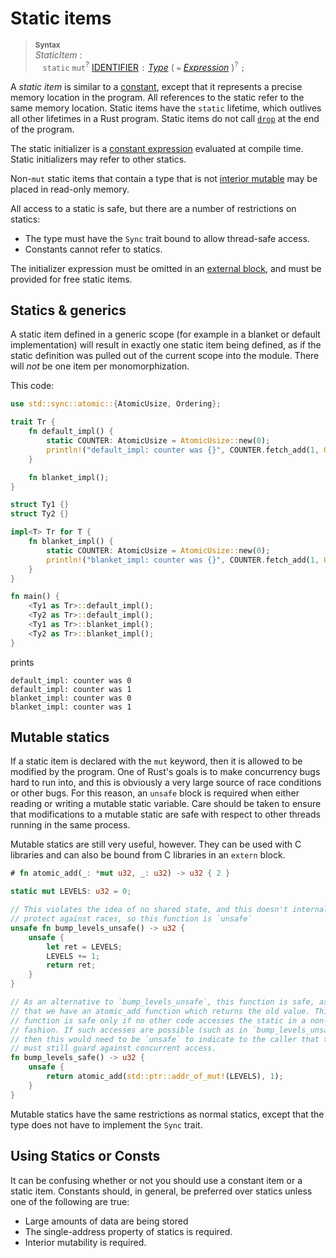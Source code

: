 # Static items

> **<sup>Syntax</sup>**\
> _StaticItem_ :\
> &nbsp;&nbsp; `static` `mut`<sup>?</sup> [IDENTIFIER] `:` [_Type_]
>              ( `=` [_Expression_] )<sup>?</sup> `;`

A *static item* is similar to a [constant], except that it represents a precise
memory location in the program. All references to the static refer to the same
memory location. Static items have the `static` lifetime, which outlives all
other lifetimes in a Rust program. Static items do not call [`drop`] at the
end of the program.

The static initializer is a [constant expression] evaluated at compile time.
Static initializers may refer to other statics.

Non-`mut` static items that contain a type that is not [interior mutable] may
be placed in read-only memory.

All access to a static is safe, but there are a number of restrictions on
statics:

* The type must have the `Sync` trait bound to allow thread-safe access.
* Constants cannot refer to statics.

The initializer expression must be omitted in an [external block], and must be
provided for free static items.

## Statics & generics

A static item defined in a generic scope (for example in a blanket or default
implementation) will result in exactly one static item being defined, as if
the static definition was pulled out of the current scope into the module.
There will *not* be one item per monomorphization.

This code:

```rust
use std::sync::atomic::{AtomicUsize, Ordering};

trait Tr {
    fn default_impl() {
        static COUNTER: AtomicUsize = AtomicUsize::new(0);
        println!("default_impl: counter was {}", COUNTER.fetch_add(1, Ordering::Relaxed));
    }

    fn blanket_impl();
}

struct Ty1 {}
struct Ty2 {}

impl<T> Tr for T {
    fn blanket_impl() {
        static COUNTER: AtomicUsize = AtomicUsize::new(0);
        println!("blanket_impl: counter was {}", COUNTER.fetch_add(1, Ordering::Relaxed));
    }
}

fn main() {
    <Ty1 as Tr>::default_impl();
    <Ty2 as Tr>::default_impl();
    <Ty1 as Tr>::blanket_impl();
    <Ty2 as Tr>::blanket_impl();
}
```

prints

```text
default_impl: counter was 0
default_impl: counter was 1
blanket_impl: counter was 0
blanket_impl: counter was 1
```

## Mutable statics

If a static item is declared with the `mut` keyword, then it is allowed to be
modified by the program. One of Rust's goals is to make concurrency bugs hard
to run into, and this is obviously a very large source of race conditions or
other bugs. For this reason, an `unsafe` block is required when either reading
or writing a mutable static variable. Care should be taken to ensure that
modifications to a mutable static are safe with respect to other threads
running in the same process.

Mutable statics are still very useful, however. They can be used with C
libraries and can also be bound from C libraries in an `extern` block.

```rust
# fn atomic_add(_: *mut u32, _: u32) -> u32 { 2 }

static mut LEVELS: u32 = 0;

// This violates the idea of no shared state, and this doesn't internally
// protect against races, so this function is `unsafe`
unsafe fn bump_levels_unsafe() -> u32 {
    unsafe {
        let ret = LEVELS;
        LEVELS += 1;
        return ret;
    }
}

// As an alternative to `bump_levels_unsafe`, this function is safe, assuming
// that we have an atomic_add function which returns the old value. This
// function is safe only if no other code accesses the static in a non-atomic
// fashion. If such accesses are possible (such as in `bump_levels_unsafe`),
// then this would need to be `unsafe` to indicate to the caller that they
// must still guard against concurrent access.
fn bump_levels_safe() -> u32 {
    unsafe {
        return atomic_add(std::ptr::addr_of_mut!(LEVELS), 1);
    }
}
```

Mutable statics have the same restrictions as normal statics, except that the
type does not have to implement the `Sync` trait.

## Using Statics or Consts

It can be confusing whether or not you should use a constant item or a static
item. Constants should, in general, be preferred over statics unless one of the
following are true:

* Large amounts of data are being stored
* The single-address property of statics is required.
* Interior mutability is required.

[constant]: constant-items.md
[`drop`]: ../destructors.md
[constant expression]: ../const_eval.md#constant-expressions
[external block]: external-blocks.md
[interior mutable]: ../interior-mutability.md
[IDENTIFIER]: ../identifiers.md
[_Type_]: ../types.md#type-expressions
[_Expression_]: ../expressions.md
